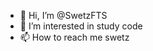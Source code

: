 - 👋 Hi, I’m @SwetzFTS
- 👀 I’m interested in study code
- 📫 How to reach me swetz

<!---
SwetzFTS/SwetzFTS is a ✨ special ✨ repository because its `README.md` (this file) appears on your GitHub profile.
You can click the Preview link to take a look at your changes.
--->
